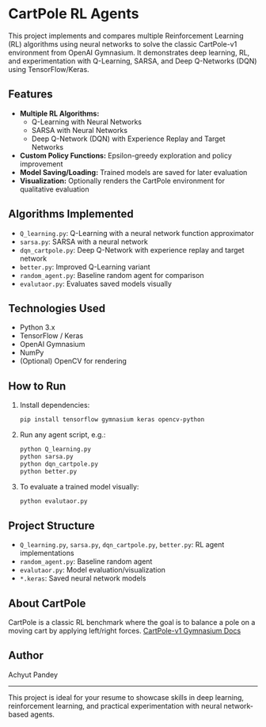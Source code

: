 
# CartPole RL Agents

This project implements and compares multiple Reinforcement Learning (RL) algorithms using neural networks to solve the classic CartPole-v1 environment from OpenAI Gymnasium. It demonstrates deep learning, RL, and experimentation with Q-Learning, SARSA, and Deep Q-Networks (DQN) using TensorFlow/Keras.

## Features
- **Multiple RL Algorithms:**
  - Q-Learning with Neural Networks
  - SARSA with Neural Networks
  - Deep Q-Network (DQN) with Experience Replay and Target Networks
- **Custom Policy Functions:** Epsilon-greedy exploration and policy improvement
- **Model Saving/Loading:** Trained models are saved for later evaluation
- **Visualization:** Optionally renders the CartPole environment for qualitative evaluation

## Algorithms Implemented
- `Q_learning.py`: Q-Learning with a neural network function approximator
- `sarsa.py`: SARSA with a neural network
- `dqn_cartpole.py`: Deep Q-Network with experience replay and target network
- `better.py`: Improved Q-Learning variant
- `random_agent.py`: Baseline random agent for comparison
- `evalutaor.py`: Evaluates saved models visually

## Technologies Used
- Python 3.x
- TensorFlow / Keras
- OpenAI Gymnasium
- NumPy
- (Optional) OpenCV for rendering

## How to Run
1. Install dependencies:
	```bash
	pip install tensorflow gymnasium keras opencv-python
	```
2. Run any agent script, e.g.:
	```bash
	python Q_learning.py
	python sarsa.py
	python dqn_cartpole.py
	python better.py
	```
3. To evaluate a trained model visually:
	```bash
	python evalutaor.py
	```

## Project Structure
- `Q_learning.py`, `sarsa.py`, `dqn_cartpole.py`, `better.py`: RL agent implementations
- `random_agent.py`: Baseline random agent
- `evalutaor.py`: Model evaluation/visualization
- `*.keras`: Saved neural network models

## About CartPole
CartPole is a classic RL benchmark where the goal is to balance a pole on a moving cart by applying left/right forces. [CartPole-v1 Gymnasium Docs](https://gymnasium.farama.org/environments/classic_control/cart_pole/)

## Author
Achyut Pandey

---
This project is ideal for your resume to showcase skills in deep learning, reinforcement learning, and practical experimentation with neural network-based agents.

